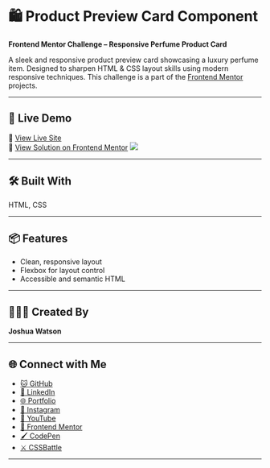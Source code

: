 # 🛍️ Product Preview Card Component  
**Frontend Mentor Challenge – Responsive Perfume Product Card**

A sleek and responsive product preview card showcasing a luxury perfume item. Designed to sharpen HTML & CSS layout skills using modern responsive techniques. This challenge is a part of the [Frontend Mentor](https://www.frontendmentor.io) projects.

---

## 🚀 Live Demo  
🔗 [View Live Site](https://jwproductcard.netlify.app)  
🔧 [View Solution on Frontend Mentor](https://www.frontendmentor.io/challenges/product-preview-card-component-GO7UmttRfa)
<img src="https://github.com/JoshLanderz/product-card/screenshot.png">

---

## 🛠️ Built With  
HTML, CSS

---

## 📦 Features  
- Clean, responsive layout  
- Flexbox for layout control
- Accessible and semantic HTML

---

## 👨🏽‍💻 Created By  
**Joshua Watson**  

---

## 🌐 Connect with Me  

- [🐱 GitHub](https://github.com/JoshLanderz)
- [📘 LinkedIn](https://www.linkedin.com/in/joshua-a-watson-1246882a3)  
- [🌐 Portfolio](https://jwportfolio.com)  
- [📸 Instagram](https://www.instagram.com/theotherjosh21)  
- [🎥 YouTube](https://www.youtube.com/@)  
- [🎯 Frontend Mentor](https://www.frontendmentor.io/profile/JoshLanderz)  
- [🖌️ CodePen](https://codepen.io/joshlander18)  
- [⚔️ CSSBattle](https://cssbattle.dev/player/therealjoshlanderz21)  

---
